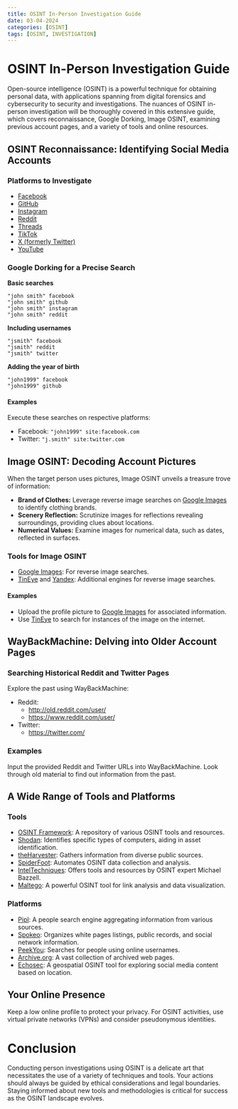 ```yaml
---
title: OSINT In-Person Investigation Guide
date: 03-04-2024
categories: [OSINT]
tags: [OSINT, INVESTIGATION]
---
```


# OSINT In-Person Investigation Guide

Open-source intelligence (OSINT) is a powerful technique for obtaining personal data, with applications spanning from digital forensics and cybersecurity to security and investigations. The nuances of OSINT in-person investigation will be thoroughly covered in this extensive guide, which covers reconnaissance, Google Dorking, Image OSINT, examining previous account pages, and a variety of tools and online resources.

## OSINT Reconnaissance: Identifying Social Media Accounts

### Platforms to Investigate
- [Facebook](https://www.facebook.com/)
- [GitHub](https://github.com/)
- [Instagram](https://www.instagram.com/)
- [Reddit](https://www.reddit.com/)
- [Threads](https://www.threads.net/)
- [TikTok](https://www.tiktok.com/)
- [X (formerly Twitter)](https://twitter.com/)
- [YouTube](https://www.youtube.com/)

### Google Dorking for a Precise Search
**Basic searches**
```
"john smith" facebook
"john smith" github
"john smith" instagram
"john smith" reddit
```

**Including usernames**
```
"jsmith" facebook
"jsmith" reddit
"jsmith" twitter
```

**Adding the year of birth**
```
"john1999" facebook
"john1999" github
```

#### Examples
Execute these searches on respective platforms:
- Facebook: `"john1999" site:facebook.com`
- Twitter: `"j.smith" site:twitter.com`

## Image OSINT: Decoding Account Pictures

When the target person uses pictures, Image OSINT unveils a treasure trove of information:
- **Brand of Clothes:** Leverage reverse image searches on [Google Images](https://www.google.com/imghp) to identify clothing brands.
- **Scenery Reflection:** Scrutinize images for reflections revealing surroundings, providing clues about locations.
- **Numerical Values:** Examine images for numerical data, such as dates, reflected in surfaces.

### Tools for Image OSINT
- [Google Images](https://www.google.com/imghp): For reverse image searches.
- [TinEye](https://tineye.com/) and [Yandex](https://yandex.com/images/): Additional engines for reverse image searches.

#### Examples
- Upload the profile picture to [Google Images](https://www.google.com/imghp) for associated information.
- Use [TinEye](https://tineye.com/) to search for instances of the image on the internet.

## WayBackMachine: Delving into Older Account Pages

### Searching Historical Reddit and Twitter Pages
Explore the past using WayBackMachine:
- Reddit:
  - http://old.reddit.com/user/<username>
  - https://www.reddit.com/user/<username>
- Twitter:
  - https://twitter.com/<username>

### Examples
Input the provided Reddit and Twitter URLs into WayBackMachine. Look through old material to find out information from the past.

## A Wide Range of Tools and Platforms

### Tools
- [OSINT Framework](https://osintframework.com/): A repository of various OSINT tools and resources.
- [Shodan](https://www.shodan.io/): Identifies specific types of computers, aiding in asset identification.
- [theHarvester](https://github.com/laramies/theHarvester): Gathers information from diverse public sources.
- [SpiderFoot](https://www.spiderfoot.net/): Automates OSINT data collection and analysis.
- [IntelTechniques](https://inteltechniques.com/): Offers tools and resources by OSINT expert Michael Bazzell.
- [Maltego](https://www.maltego.com/): A powerful OSINT tool for link analysis and data visualization.

### Platforms
- [Pipl](https://pipl.com/): A people search engine aggregating information from various sources.
- [Spokeo](https://www.spokeo.com/): Organizes white pages listings, public records, and social network information.
- [PeekYou](https://www.peekyou.com/): Searches for people using online usernames.
- [Archive.org](https://archive.org/): A vast collection of archived web pages.
- [Echosec](https://www.echosec.net/): A geospatial OSINT tool for exploring social media content based on location.

## Your Online Presence

Keep a low online profile to protect your privacy. For OSINT activities, use virtual private networks (VPNs) and consider pseudonymous identities.

# Conclusion

Conducting person investigations using OSINT is a delicate art that necessitates the use of a variety of techniques and tools. Your actions should always be guided by ethical considerations and legal boundaries. Staying informed about new tools and methodologies is critical for success as the OSINT landscape evolves.
